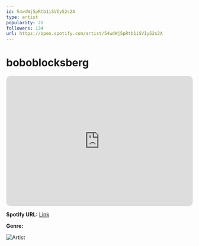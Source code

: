 ```yaml
---
id: 54wdWj5pRtb1iSVIy52s2A
type: artist
popularity: 21
followers: 134
url: https://open.spotify.com/artist/54wdWj5pRtb1iSVIy52s2A
---
```

# boboblocksberg

<iframe style="border-radius:12px" src="https://open.spotify.com/embed/artist/54wdWj5pRtb1iSVIy52s2A" width="100%" height="352" frameBorder="0" allowfullscreen="" allow="autoplay; clipboard-write; encrypted-media; fullscreen; picture-in-picture" loading="lazy"></iframe>

**Spotify URL:** [Link](https://open.spotify.com/artist/54wdWj5pRtb1iSVIy52s2A)

**Genre:** 

![Artist](https://i.scdn.co/image/ab6761610000e5ebcf1295b920b9a776dfd03aff)
